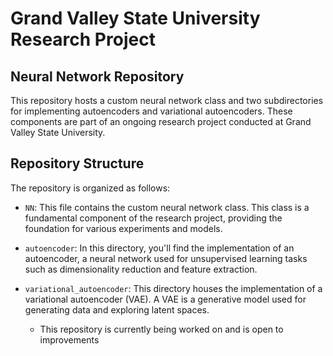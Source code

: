 # Grand Valley State University Research Project

## Neural Network Repository

This repository hosts a custom neural network class and two subdirectories for implementing autoencoders and variational autoencoders. These components are part of an ongoing research project conducted at Grand Valley State University.

## Repository Structure

The repository is organized as follows:

- `NN`: This file contains the custom neural network class. This class is a fundamental component of the research project, providing the foundation for various experiments and models.

- `autoencoder`: In this directory, you'll find the implementation of an autoencoder, a neural network used for unsupervised learning tasks such as dimensionality reduction and feature extraction.

- `variational_autoencoder`: This directory houses the implementation of a variational autoencoder (VAE). A VAE is a generative model used for generating data and exploring latent spaces.
  - This repository is currently being worked on and is open to improvements


